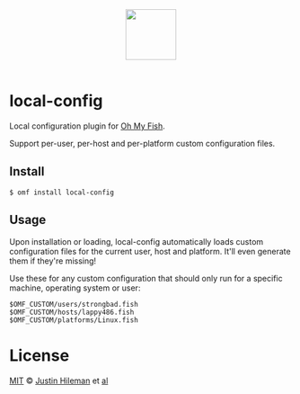 <div align="center">
  <a href="http://github.com/fish-shell/oh-my-fish">
  <img width=90px  src="https://cloud.githubusercontent.com/assets/8317250/8510172/f006f0a4-230f-11e5-98b6-5c2e3c87088f.png">
  </a>
</div>
<br>

# local-config

Local configuration plugin for [Oh My Fish][omf-link].

Support per-user, per-host and per-platform custom configuration files.


## Install

```fish
$ omf install local-config
```


## Usage

Upon installation or loading, local-config automatically loads custom configuration files for the current user, host and platform. It'll even generate them if they're missing!

Use these for any custom configuration that should only run for a specific machine, operating system or user:

```
$OMF_CUSTOM/users/strongbad.fish
$OMF_CUSTOM/hosts/lappy486.fish
$OMF_CUSTOM/platforms/Linux.fish
```


# License

[MIT][mit] © [Justin Hileman][author] et [al][contributors]


[mit]:            http://opensource.org/licenses/MIT
[author]:         http://github.com/bobthecow
[contributors]:   https://github.com/oh-my-fish/pkg-local-config/graphs/contributors
[omf-link]:       https://www.github.com/fish-shell/oh-my-fish

[license-badge]:  https://img.shields.io/badge/license-MIT-007EC7.svg?style=flat-square

